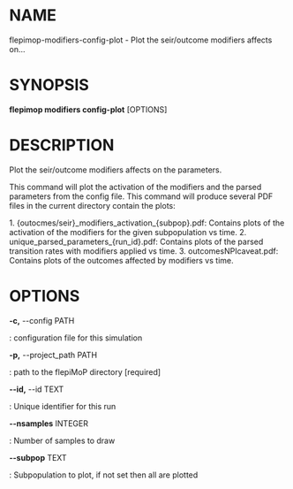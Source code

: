 NAME
====

flepimop-modifiers-config-plot - Plot the seir/outcome modifiers affects
on\...

SYNOPSIS
========

**flepimop modifiers config-plot** \[OPTIONS\]

DESCRIPTION
===========

Plot the seir/outcome modifiers affects on the parameters.

This command will plot the activation of the modifiers and the parsed
parameters from the config file. This command will produce several PDF
files in the current directory contain the plots:

1\. {outocmes/seir}\_modifiers_activation\_{subpop}.pdf: Contains plots
of the activation of the modifiers for the given subpopulation vs time.
2. unique_parsed_parameters\_{run_id}.pdf: Contains plots of the parsed
transition rates with modifiers applied vs time. 3.
outcomesNPIcaveat.pdf: Contains plots of the outcomes affected by
modifiers vs time.

OPTIONS
=======

**-c,** \--config PATH

:   configuration file for this simulation

**-p,** \--project_path PATH

:   path to the flepiMoP directory \[required\]

**\--id,** \--id TEXT

:   Unique identifier for this run

**\--nsamples** INTEGER

:   Number of samples to draw

**\--subpop** TEXT

:   Subpopulation to plot, if not set then all are plotted
